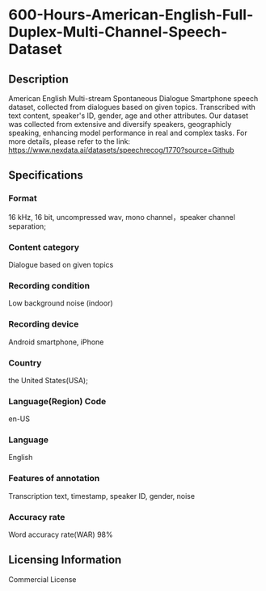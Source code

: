 # 600-Hours-American-English-Full-Duplex-Multi-Channel-Speech-Dataset

## Description
American English Multi-stream Spontaneous Dialogue Smartphone speech dataset, collected from dialogues based on given topics. Transcribed with text content, speaker's ID, gender, age and other attributes. Our dataset was collected from extensive and diversify speakers, geographicly speaking, enhancing model performance in real and complex tasks.
For
more details, please refer to the link: https://www.nexdata.ai/datasets/speechrecog/1770?source=Github

## Specifications
### Format

16 kHz, 16 bit, uncompressed wav, mono channel，speaker channel separation;

### Content category

Dialogue based on given topics

### Recording condition

Low background noise (indoor)

### Recording device

Android smartphone, iPhone

### Country

the United States(USA);

### Language(Region) Code

en-US

### Language

English

### Features of annotation

Transcription text, timestamp, speaker ID, gender, noise

### Accuracy rate

Word accuracy rate(WAR) 98%

## Licensing Information
Commercial License
